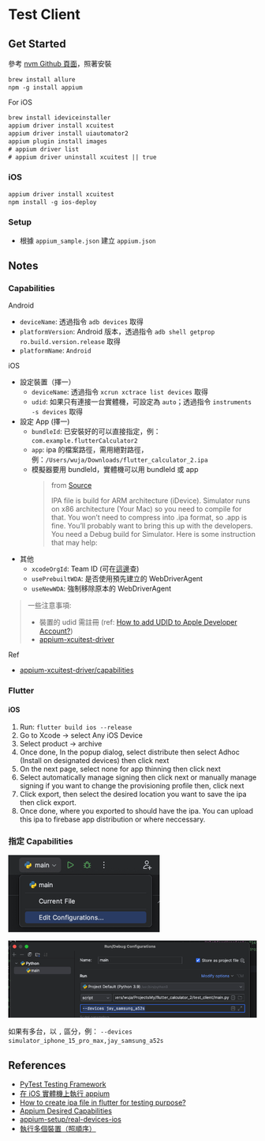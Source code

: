 # Test Client

## Get Started

參考 [nvm Github 頁面](https://github.com/nvm-sh/nvm)，照著安裝

```shell
brew install allure
npm -g install appium
```

For iOS

```shell
brew install ideviceinstaller
appium driver install xcuitest
appium driver install uiautomator2
appium plugin install images
# appium driver list
# appium driver uninstall xcuitest || true
```

### iOS

```shell
appium driver install xcuitest
npm install -g ios-deploy
```

### Setup

- 根據 `appium_sample.json` 建立 `appium.json`

## Notes

### Capabilities

Android

- `deviceName`: 透過指令 `adb devices` 取得
- `platformVersion`: Android 版本，透過指令 `adb shell getprop ro.build.version.release` 取得
- `platformName`: `Android`

iOS

- 設定裝置（擇一）
  - `deviceName`: 透過指令 `xcrun xctrace list devices` 取得
  - `udid`: 如果只有連接一台實體機，可設定為 `auto`；透過指令 `instruments -s devices` 取得
- 設定 App (擇一)
  - `bundleId`: 已安裝好的可以直接指定，例： `com.example.flutterCalculator2`
  - `app`: ipa 的檔案路徑，需用絕對路徑，例：`/Users/wuja/Downloads/flutter_calculator_2.ipa`
  - 模擬器要用 bundleId，實體機可以用 bundleId 或 app
    > from [Source](https://discuss.appium.io/t/unable-to-launch-ios-app-using-ipa-file/20810/2)
    > 
    > IPA file is build for ARM architecture (iDevice). Simulator runs on x86 architecture (Your Mac) so you need to compile for that. You won’t need to compress into .ipa format, so .app is fine. You’ll probably want to bring this up with the developers. You need a Debug build for Simulator. Here is some instruction that may help:
- 其他
  - `xcodeOrgId`: Team ID (可在[這邊](https://developer.apple.com/account/#/membership)查)
  - `usePrebuiltWDA`: 是否使用預先建立的 WebDriverAgent
  - `useNewWDA`: 強制移除原本的 WebDriverAgent

> 一些注意事項:
> 
> - 裝置的 udid 需註冊 (ref: [How to add UDID to Apple Developer Account?](https://developer.apple.com/account/resources/devices/list))
> - [appium-xcuitest-driver](https://github.com/appium/appium-xcuitest-driver/tree/master/docs)

Ref

- [appium-xcuitest-driver/capabilities](https://appium.github.io/appium-xcuitest-driver/4.16/capabilities/) 

### Flutter

#### iOS

1. Run: `flutter build ios --release`
2. Go to Xcode -> select Any iOS Device
3. Select product -> archive
4. Once done, In the popup dialog, select distribute then select Adhoc (Install on designated devices) then click next
5. On the next page, select none for app thinning then click next
6. Select automatically manage signing then click next or manually manage signing if you want to change the provisioning profile then, click next
7. Click export, then select the desired location you want to save the ipa then click export.
8. Once done, where you exported to should have the ipa. You can upload this ipa to firebase app distribution or where neccessary.

### 指定 Capabilities

![](screenshots/setup_capabiity_params_1.png)

![](screenshots/setup_capabiity_params_2.png)

如果有多台，以 `,` 區分，例： `--devices simulator_iphone_15_pro_max,jay_samsung_a52s`

## References

- [PyTest Testing Framework](https://www.youtube.com/playlist?list=PLsjUcU8CQXGECu4Sl1IwrguGRU0iQGt3E)
- [在 iOS 實體機上執行 appium](https://appium.readthedocs.io/en/stable/cn/appium-setup/real-devices-ios/)
- [How to create ipa file in flutter for testing purpose?](https://stackoverflow.com/questions/58724420/how-to-create-ipa-file-in-flutter-for-testing-purpose)
- [Appium Desired Capabilities](https://appium.readthedocs.io/en/stable/en/writing-running-appium/caps/)
- [appium-setup/real-devices-ios](https://appium.readthedocs.io/en/stable/cn/appium-setup/real-devices-ios/)
- [執行多個裝置（照順序）](https://stackoverflow.com/questions/61594859/running-the-same-pytest-with-different-setup)
